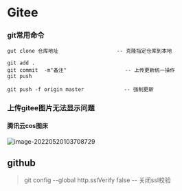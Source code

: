 # Gitee

### git常用命令

```
gut clone 仓库地址					 -- 克隆指定仓库到本地
```

```
git add .
git commit  -m"备注"                   -- 上传更新统一操作 
git push
```

```
git push -f origin master			  -- 强制更新
```

### 上传gitee图片无法显示问题

#### 腾讯云cos图床

![image-20220520103708729](https://mapstore-1307680469.cos.ap-chongqing.myqcloud.com/img/202205201037796.png)

## github

>git config --global http.sslVerify false                      -- 关闭ssl校验

